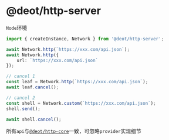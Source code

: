 # @deot/http-server

`Node`环境

```ts
import { createInstance, Network } from '@deot/http-server';

await Network.http(`https://xxx.com/api.json`);
await Network.http({
	url: `https://xxx.com/api.json`
});

// cancel 1
const leaf = Network.http(`https://xxx.com/api.json`);
await leaf.cancel();

// cancel 2
const shell = Network.custom(`https://xxx.com/api.json`);
shell.send();

await shell.cancel();
```

所有`api`与[`@deot/http-core`](../core)一致，可忽略`provider`实现细节
